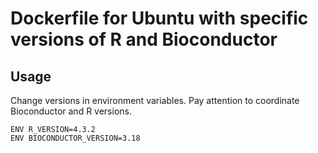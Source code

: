 # Dockerfile for Ubuntu with specific versions of R and Bioconductor

## Usage

Change versions in environment variables. Pay attention to coordinate Bioconductor and R versions.
```
ENV R_VERSION=4.3.2
ENV BIOCONDUCTOR_VERSION=3.18
```